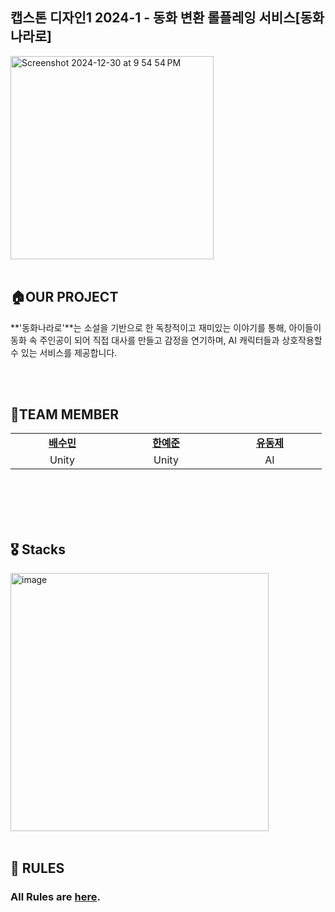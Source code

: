 ## 캡스톤 디자인1 2024-1 - 동화 변환 롤플레잉 서비스[동화나라로]
<img width="325" alt="Screenshot 2024-12-30 at 9 54 54 PM" src="https://github.com/user-attachments/assets/0360693b-8443-4d21-849f-90b83dec52af" />

<br>
<br>

## 🏠OUR PROJECT

**'동화나라로'**는 소설을 기반으로 한 독창적이고 재미있는 이야기를 통해,
아이들이 동화 속 주인공이 되어 직접 대사를 만들고 감정을 연기하며,
AI 캐릭터들과 상호작용할 수 있는 서비스를 제공합니다.

<br>
<br>


## 👥TEAM MEMBER
<table>
    <tr align="center">
        <td style="min-width: 150px;">
            <a href="https://github.com/sumsum07">
              <b>배수민</b>
            </a>
        </td>
        <td style="min-width: 150px;">
            <a href="https://github.com/at-yejun">
              <b>한예준</b>
            </a>
        </td>
        <td style="min-width: 150px;">
            <a href="https://github.com/dongje">
              <b>유동제</b>
            </a> 
        </td>
    </tr>
    <tr align="center">
        <td>
            Unity 
        </td>
        <td>
            Unity
        </td>
        <td>
            AI
        </td>
    </tr>
</table>
<br/><br/>

<br>
<br>

## 🎖️ Stacks 
<img width="413" alt="image" src="https://github.com/user-attachments/assets/96fdbe54-42e0-426b-a45d-95f6d136412b" />

 
<br>
<br>

## 🤝 RULES
### All Rules are [here](./Rules.md).
